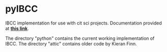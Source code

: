 pyIBCC
======

IBCC implementation for use with cit sci projects. Documentation provided at **[this link](https://github.com/CitizenScienceInAstronomyWorkshop/pyIBCC/wiki)**.

The directory "python" contains the current working implementation of IBCC. The directory "attic" contains older code by Kieran Finn.
